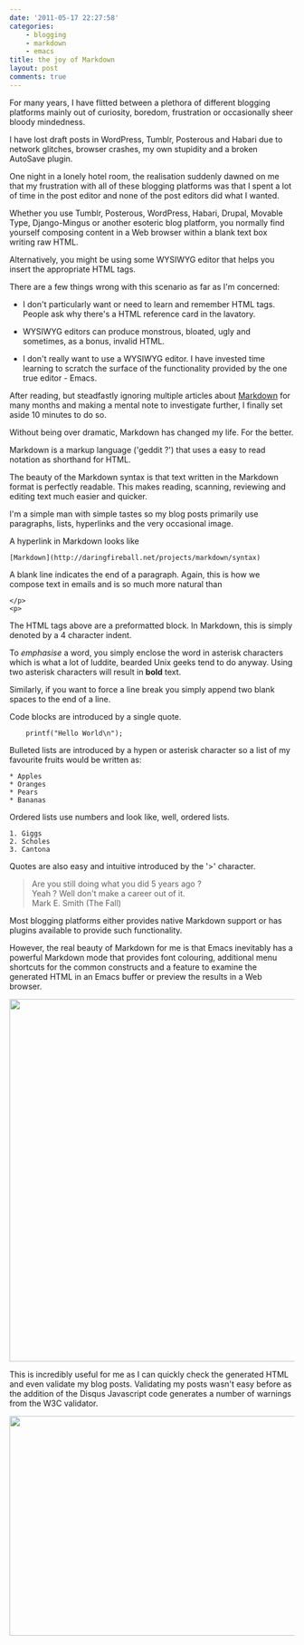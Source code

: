```yaml
---
date: '2011-05-17 22:27:58'
categories:
    - blogging
    - markdown
    - emacs
title: the joy of Markdown
layout: post
comments: true
---
```

For many years, I have flitted between a plethora of different
blogging platforms mainly out of curiosity, boredom, frustration or
occasionally sheer bloody mindedness.

I have lost draft posts in WordPress, Tumblr, Posterous and Habari due
to network glitches, browser crashes, my own stupidity and a broken
AutoSave plugin.

One night in a lonely hotel room, the realisation suddenly dawned on
me that my frustration with all of these blogging platforms was that I
spent a lot of time in the post editor and none of the post editors
did what I wanted.

Whether you use Tumblr, Posterous, WordPress, Habari, Drupal, Movable
Type, Django-Mingus or another esoteric blog platform, you normally
find yourself composing content in a Web browser within a blank text
box writing raw HTML.

Alternatively, you might be using some WYSIWYG editor that helps you
insert the appropriate HTML tags.

There are a few things wrong with this scenario as far as I'm
concerned:

- I don't particularly want or need to learn and remember HTML
tags. People ask why there's a HTML reference card in the lavatory.

- WYSIWYG editors can produce monstrous, bloated, ugly and sometimes,
as a bonus, invalid HTML.

- I don't really want to use a WYSIWYG editor. I have invested time
learning to scratch the surface of the functionality provided by the
one true editor - Emacs.

After reading, but steadfastly ignoring multiple articles about
[Markdown](http://daringfireball.net/projects/markdown/syntax) for
many months and making a mental note to investigate further, I finally
set aside 10 minutes to do so.

Without being over dramatic, Markdown has changed my life. For the
better.

Markdown is a markup language ('geddit ?') that uses a easy to read
notation as shorthand for HTML.

The beauty of the Markdown syntax is that text written in the Markdown
format is perfectly readable. This makes reading, scanning, reviewing
and editing text much easier and quicker.

I'm a simple man with simple tastes so my blog posts primarily use
paragraphs, lists, hyperlinks and the very occasional image.

A hyperlink in Markdown looks like

    [Markdown](http://daringfireball.net/projects/markdown/syntax)

A blank line indicates the end of a paragraph. Again, this is how we
compose text in emails and is so much more natural than

    </p>
    <p>

The HTML tags above are a preformatted block. In Markdown, this is
simply denoted by a 4 character indent.

To *emphasise* a word, you simply enclose the word in asterisk
characters which is what a lot of luddite, bearded Unix geeks tend to
do anyway. Using two asterisk characters will result in **bold** text.

Similarly, if you want to force a line break you simply append two
blank spaces to the end of a line.

Code blocks are introduced by a single quote.

`    printf("Hello World\n");`

Bulleted lists are introduced by a hypen or asterisk character so a
list of my favourite fruits would be written as:

    * Apples
    * Oranges
    * Pears
    * Bananas

Ordered lists use numbers and look like, well, ordered lists.

    1. Giggs
    2. Scholes
    3. Cantona

Quotes are also easy and intuitive introduced by the '>' character.

> Are you still doing what you did 5 years ago ?  
> Yeah ? Well don't make a career out of it.  
> Mark E. Smith (The Fall)  

Most blogging platforms either provides native Markdown support or has
plugins available to provide such functionality.

However, the real beauty of Markdown for me is that Emacs inevitably
has a powerful Markdown mode that provides font colouring, additional
menu shortcuts for the common constructs and a feature to examine the
generated HTML in an Emacs buffer or preview the results in a Web
browser.

<a
href="https://picasaweb.google.com/lh/photo/sykhGbfuwfI5NUo4vc_yTg?feat=embedwebsite"><img
src="https://lh6.googleusercontent.com/_l2uGy1RGCiE/TdLzq1bo1dI/AAAAAAAABuk/ibt1UdW_VpY/s640/Markdown-Emacs.png"
height="640" width="614" /></a>

This is incredibly useful for me as I can quickly check the generated
HTML and even validate my blog posts. Validating my posts wasn't easy
before as the addition of the Disqus Javascript code generates a
number of warnings from the W3C validator.

<a href="https://picasaweb.google.com/lh/photo/grEBQVK_F7elXpEFtyQNEQ?feat=embedwebsite"><img src="https://lh3.googleusercontent.com/_l2uGy1RGCiE/TdLz1_fNSxI/AAAAAAAABus/LksKcNKG7_Q/s640/Markdown-Preview.png" height="388" width="640" /></a>
